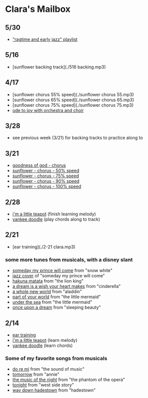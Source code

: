 # Clara's Mailbox

## 5/30

- ["ragtime and early jazz" playlist](https://open.spotify.com/playlist/6qXMts7ox72toSfYTbAKc3?si=71b344075f064f4e)

## 5/16

- [sunflower backing track](./516 backing.mp3)

## 4/17

- [sunflower chorus 55% speed](./sunflower chorus 55.mp3)
- [sunflower chorus 65% speed](./sunflower chorus 65.mp3)
- [sunflower chorus 75% speed](./sunflower chorus 75.mp3)
- [ode to joy with orchestra and choir](https://www.youtube.com/watch?v=tOGP2C6-sO0)

## 3/28

- see previous week (3/21) for backing tracks to practice along to

## 3/21
- [goodness of god - chorus](./goodness_of_god_chorus.mp3)
- [sunflower - chorus - 50% speed](./sunflower_chorus50.mp3)
- [sunflower - chorus - 75% speed](./sunflower_chorus75.mp3)
- [sunflower - chorus - 90% speed](./sunflower_chorus90.mp3)
- [sunflower - chorus - 100% speed](./sunflower_chorus100.mp3)

## 2/28
- [i'm a little teapot](./teapot-c.mp3) (finish learning melody)
- [yankee doodle](./yankee-c.mp3) (play chords along to track)

## 2/21
- [ear training](./2-21 clara.mp3)

### some more tunes from musicals, with a disney slant
- [someday my prince will come](https://www.youtube.com/watch?v=HLQ2sYxktMQ) from "snow white"
- [jazz cover](https://www.youtube.com/watch?v=HSCaGOvbPL4) of "someday my prince will come"
- [hakuna matata](https://www.youtube.com/watch?v=kaOIxll4LCA) from "the lion king"
- [a dream is a wish your heart makes](https://www.youtube.com/watch?v=1i8XVQ2pswg) from "cinderella"
- [a whole new world](https://www.youtube.com/watch?v=0eWUhXPhIaE) from "aladdin"
- [part of your world](https://www.youtube.com/watch?v=SXKlJuO07eM) from "the little mermaid"
- [under the sea](https://www.youtube.com/watch?v=GC_mV1IpjWA) from "the little mermaid"
- [once upon a dream](https://www.youtube.com/watch?v=TXbHShUnwxY) from "sleeping beauty"

## 2/14
- [ear training](./2-14-clara.mp3)
- [i'm a little teapot](./teapot-c.mp3) (learn melody)
- [yankee doodle](./yankee-c.mp3) (learn chords)

### Some of my favorite songs from musicals
- [do re mi](https://www.youtube.com/watch?v=drnBMAEA3AM) from "the sound of music"
- [tomorrow](https://www.youtube.com/watch?v=rHZCSYBNytk) from "annie"
- [the music of the night](https://www.youtube.com/watch?v=7DsXJz0k9Vs) from "the phantom of the opera"
- [tonight](https://www.youtube.com/watch?v=m7xTvb-FAhQ) from "west side story"
- [way down hadestown](https://www.youtube.com/watch?v=XKwDFDDr_VA) from "hadestown"
